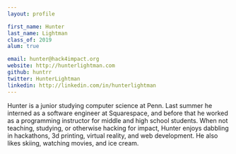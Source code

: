 ```yaml
---
layout: profile

first_name: Hunter
last_name: Lightman
class_of: 2019
alum: true

email: hunter@hack4impact.org
website: http://hunterlightman.com
github: huntrr
twitter: HunterLightman
linkedin: http://linkedin.com/in/hunterlightman
---
```


<!-- @format -->

Hunter is a junior studying computer science at Penn. Last summer he interned
as a software engineer at Squarespace, and before that he worked as a
programming instructor for middle and high school students. When not teaching,
studying, or otherwise hacking for impact, Hunter enjoys dabbling in
hackathons, 3d printing, virtual reality, and web development. He also likes
skiing, watching movies, and ice cream.
